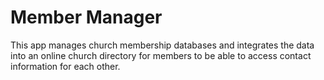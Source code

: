 # Member Manager
This app manages church membership databases and integrates the data into an online church directory for members to be able to access contact information for each other.
